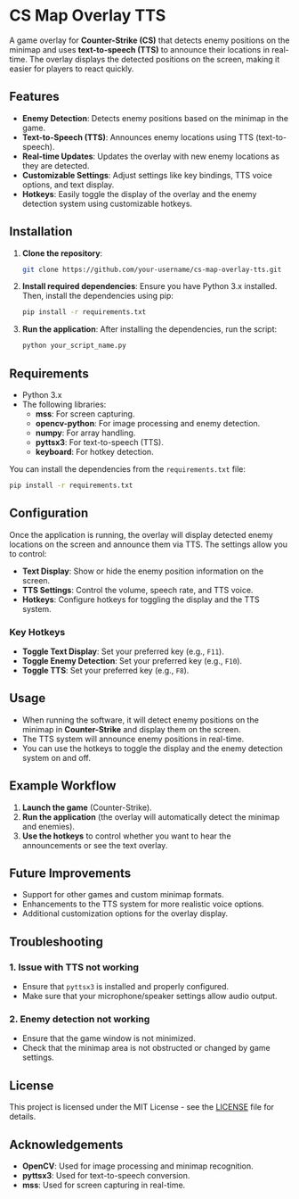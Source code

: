# CS Map Overlay TTS

A game overlay for **Counter-Strike (CS)** that detects enemy positions on the minimap and uses **text-to-speech (TTS)** to announce their locations in real-time. The overlay displays the detected positions on the screen, making it easier for players to react quickly.

## Features
- **Enemy Detection**: Detects enemy positions based on the minimap in the game.
- **Text-to-Speech (TTS)**: Announces enemy locations using TTS (text-to-speech).
- **Real-time Updates**: Updates the overlay with new enemy locations as they are detected.
- **Customizable Settings**: Adjust settings like key bindings, TTS voice options, and text display.
- **Hotkeys**: Easily toggle the display of the overlay and the enemy detection system using customizable hotkeys.

## Installation

1. **Clone the repository**:
   ```bash
   git clone https://github.com/your-username/cs-map-overlay-tts.git
   ```

2. **Install required dependencies**:
   Ensure you have Python 3.x installed. Then, install the dependencies using pip:
   ```bash
   pip install -r requirements.txt
   ```

3. **Run the application**:
   After installing the dependencies, run the script:
   ```bash
   python your_script_name.py
   ```

## Requirements
- Python 3.x
- The following libraries:
  - **mss**: For screen capturing.
  - **opencv-python**: For image processing and enemy detection.
  - **numpy**: For array handling.
  - **pyttsx3**: For text-to-speech (TTS).
  - **keyboard**: For hotkey detection.

You can install the dependencies from the `requirements.txt` file:
```bash
pip install -r requirements.txt
```

## Configuration
Once the application is running, the overlay will display detected enemy locations on the screen and announce them via TTS. The settings allow you to control:

- **Text Display**: Show or hide the enemy position information on the screen.
- **TTS Settings**: Control the volume, speech rate, and TTS voice.
- **Hotkeys**: Configure hotkeys for toggling the display and the TTS system.

### Key Hotkeys
- **Toggle Text Display**: Set your preferred key (e.g., `F11`).
- **Toggle Enemy Detection**: Set your preferred key (e.g., `F10`).
- **Toggle TTS**: Set your preferred key (e.g., `F8`).

## Usage
- When running the software, it will detect enemy positions on the minimap in **Counter-Strike** and display them on the screen.
- The TTS system will announce enemy positions in real-time.
- You can use the hotkeys to toggle the display and the enemy detection system on and off.

## Example Workflow
1. **Launch the game** (Counter-Strike).
2. **Run the application** (the overlay will automatically detect the minimap and enemies).
3. **Use the hotkeys** to control whether you want to hear the announcements or see the text overlay.

## Future Improvements
- Support for other games and custom minimap formats.
- Enhancements to the TTS system for more realistic voice options.
- Additional customization options for the overlay display.

## Troubleshooting

### 1. **Issue with TTS not working**
   - Ensure that `pyttsx3` is installed and properly configured.
   - Make sure that your microphone/speaker settings allow audio output.

### 2. **Enemy detection not working**
   - Ensure that the game window is not minimized.
   - Check that the minimap area is not obstructed or changed by game settings.

## License
This project is licensed under the MIT License - see the [LICENSE](LICENSE) file for details.

## Acknowledgements
- **OpenCV**: Used for image processing and minimap recognition.
- **pyttsx3**: Used for text-to-speech conversion.
- **mss**: Used for screen capturing in real-time.
